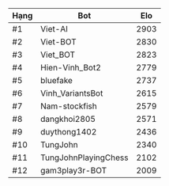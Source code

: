 Hạng|Bot|Elo
---|---|---
#1|Viet-AI|2903
#2|Viet-BOT|2830
#3|Viet_BOT|2823
#4|Hien-Vinh_Bot2|2779
#5|bluefake|2737
#6|Vinh_VariantsBot|2615
#7|Nam-stockfish|2579
#8|dangkhoi2805|2571
#9|duythong1402|2436
#10|TungJohn|2340
#11|TungJohnPlayingChess|2102
#12|gam3play3r-BOT|2009
